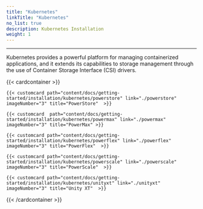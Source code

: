 ```yaml
---
title: "Kubernetes"
linkTitle: "Kubernetes"
no_list: true
description: Kubernetes Installation
weight: 1
---
```

<hr>

Kubernetes provides a powerful platform for managing containerized applications, and it extends its capabilities to storage management through the use of Container Storage Interface (CSI) drivers. 


{{< cardcontainer >}} 

    {{< customcard path="content/docs/getting-started/installation/kubernetes/powerstore" link="./powerstore"  imageNumber="3" title="PowerStore"  >}}

    {{< customcard  path="content/docs/getting-started/installation/kubernetes/powermax" link="./powermax"  imageNumber="3" title="PowerMax" >}} 

    {{< customcard path="content/docs/getting-started/installation/kubernetes/powerflex" link="./powerflex" imageNumber="3" title="PowerFlex"  >}} 

    {{< customcard path="content/docs/getting-started/installation/kubernetes/powerscale" link="./powerscale"  imageNumber="3" title="PowerScale"  >}}

    {{< customcard path="content/docs/getting-started/installation/kubernetes/unityxt" link="./unityxt"   imageNumber="3" title="Unity XT"  >}}

{{< /cardcontainer >}}
